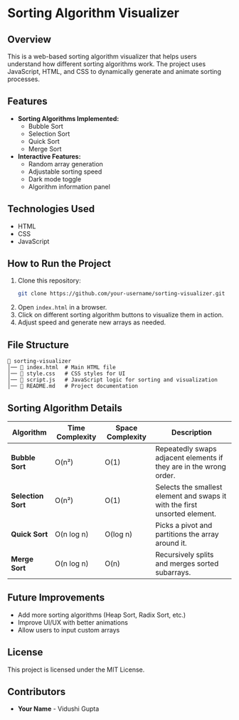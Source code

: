 # Sorting Algorithm Visualizer

## Overview
This is a web-based sorting algorithm visualizer that helps users understand how different sorting algorithms work. The project uses JavaScript, HTML, and CSS to dynamically generate and animate sorting processes.

## Features
- **Sorting Algorithms Implemented:**
  - Bubble Sort
  - Selection Sort
  - Quick Sort
  - Merge Sort
- **Interactive Features:**
  - Random array generation
  - Adjustable sorting speed
  - Dark mode toggle
  - Algorithm information panel

## Technologies Used
- HTML
- CSS
- JavaScript

## How to Run the Project
1. Clone this repository:
   ```sh
   git clone https://github.com/your-username/sorting-visualizer.git
   ```
2. Open `index.html` in a browser.
3. Click on different sorting algorithm buttons to visualize them in action.
4. Adjust speed and generate new arrays as needed.

## File Structure
```
📂 sorting-visualizer
│── 📄 index.html  # Main HTML file
│── 📄 style.css   # CSS styles for UI
│── 📄 script.js   # JavaScript logic for sorting and visualization
│── 📄 README.md   # Project documentation
```

## Sorting Algorithm Details
| Algorithm     | Time Complexity | Space Complexity | Description |
|--------------|---------------|----------------|-------------|
| **Bubble Sort** | O(n²) | O(1) | Repeatedly swaps adjacent elements if they are in the wrong order. |
| **Selection Sort** | O(n²) | O(1) | Selects the smallest element and swaps it with the first unsorted element. |
| **Quick Sort** | O(n log n) | O(log n) | Picks a pivot and partitions the array around it. |
| **Merge Sort** | O(n log n) | O(n) | Recursively splits and merges sorted subarrays. |

## Future Improvements
- Add more sorting algorithms (Heap Sort, Radix Sort, etc.)
- Improve UI/UX with better animations
- Allow users to input custom arrays

## License
This project is licensed under the MIT License.

## Contributors
- **Your Name** - Vidushi Gupta
